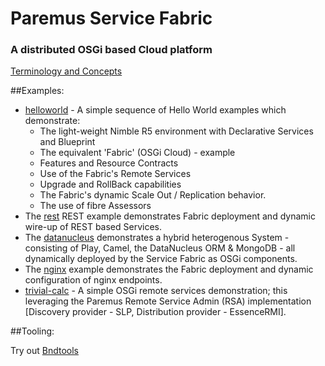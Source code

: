 # Paremus Service Fabric #
### A distributed OSGi based Cloud platform ###

[Terminology and Concepts](https://docs.paremus.com/display/SF111/Introduction)

##Examples: 

* [helloworld](https://github.com/paremus/examples/tree/master/helloworld) - A simple sequence of Hello World examples which demonstrate:
    * The light-weight Nimble R5 environment with Declarative Services and Blueprint 
    * The equivalent 'Fabric' (OSGi Cloud) - example
    * Features and Resource Contracts 
    * Use of the Fabric's Remote Services
    * Upgrade and RollBack capabilities
    * The Fabric's dynamic Scale Out / Replication behavior.
    * The use of fibre Assessors
* The [rest](https://github.com/paremus/examples/tree/master/rest) REST example demonstrates Fabric deployment and dynamic wire-up of REST based Services.
* The [datanucleus](https://github.com/paremus/examples/tree/master/datanucleus) demonstrates a hybrid heterogenous System - consisting of Play, Camel, the DataNucleus ORM & MongoDB - all dynamically deployed by the Service Fabric as OSGi components.
* The [nginx](https://github.com/paremus/examples/tree/master/nginx) example demonstrates the Fabric deployment and dynamic configuration of nginx endpoints. 
* [trivial-calc](https://github.com/paremus/examples/tree/master/trivial-calc) - A simple OSGi remote services demonstration; this leveraging the Paremus Remote Service Admin (RSA) implementation [Discovery provider - SLP, Distribution  provider - EssenceRMI].

##Tooling:

Try out [Bndtools](http://bndtools.org/)
